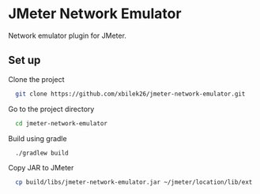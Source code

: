
# JMeter Network Emulator
Network emulator plugin for JMeter.

## Set up

Clone the project

~~~bash
  git clone https://github.com/xbilek26/jmeter-network-emulator.git
~~~

Go to the project directory

~~~bash
  cd jmeter-network-emulator
~~~

Build using gradle

~~~bash
  ./gradlew build
~~~

Copy JAR to JMeter

~~~bash
  cp build/libs/jmeter-network-emulator.jar ~/jmeter/location/lib/ext
~~~